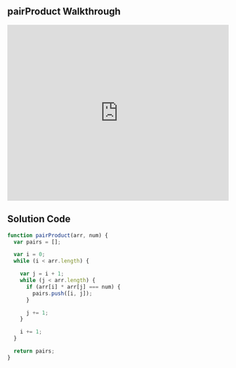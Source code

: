 ## pairProduct Walkthrough

<iframe src="https://player.vimeo.com/video/209436590" width="100%" height="400" frameborder="0" webkitallowfullscreen mozallowfullscreen allowfullscreen></iframe>

## Solution Code

```js
function pairProduct(arr, num) {
  var pairs = [];

  var i = 0;
  while (i < arr.length) {

    var j = i + 1;
    while (j < arr.length) {
      if (arr[i] * arr[j] === num) {
        pairs.push([i, j]);
      }

      j += 1;
    }

    i += 1;
  }

  return pairs;
}
```
